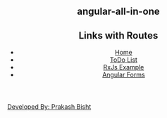 <body>
  <app-root ng-version="20.2.4" _nghost-ng-c2887887920=""><div _ngcontent-ng-c2887887920="" class="app"><header _ngcontent-ng-c2887887920=""><section _ngcontent-ng-c2887887920=""><h1 _ngcontent-ng-c2887887920="">angular-all-in-one</h1></section><nav _ngcontent-ng-c2887887920=""><h2 _ngcontent-ng-c2887887920="">Links with Routes</h2><ul _ngcontent-ng-c2887887920=""><li _ngcontent-ng-c2887887920=""><a _ngcontent-ng-c2887887920="" routerlink="/" href="/">Home</a></li><li _ngcontent-ng-c2887887920=""><a _ngcontent-ng-c2887887920="" routerlink="/todo" href="/todo">ToDo List</a></li><li _ngcontent-ng-c2887887920=""><a _ngcontent-ng-c2887887920="" routerlink="/rxjs" href="/rxjs">RxJs Example</a></li><li _ngcontent-ng-c2887887920=""><a _ngcontent-ng-c2887887920="" routerlink="/angular-forms" href="/angular-forms">Angular Forms</a></li></ul></nav></header><main _ngcontent-ng-c2887887920=""><router-outlet _ngcontent-ng-c2887887920=""></router-outlet><app-main></app-main><!--container--></main><footer _ngcontent-ng-c2887887920=""><a _ngcontent-ng-c2887887920="" target="_blank" href="https://github.com/prakashbisht20">Developed By: Prakash Bisht</a></footer></div></app-root>

<div id="quick-start-container"></div></body>